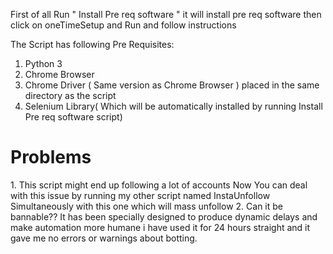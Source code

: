 First of all Run " Install Pre req software " it will install pre req software
then click on oneTimeSetup and Run and follow instructions

The Script has following Pre Requisites:
1. Python 3
2. Chrome Browser
3. Chrome Driver ( Same version as Chrome Browser ) placed in the same directory
as the script
4. Selenium Library( Which will be automatically installed by running Install Pre req software script)


<h1>Problems</h1>
1. This script might end up following a lot of accounts  Now You can deal with this issue by running my other script  named InstaUnfollow Simultaneously with this one which will mass unfollow
2. Can it be bannable?? It has  been specially designed to produce dynamic delays and make automation more humane i have used it for 24 hours straight and it gave me no errors or warnings about botting.
